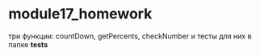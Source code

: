 # module17_homework

три функции: countDown, getPercents, checkNumber
и тесты для них в папке __tests__
